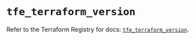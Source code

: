 # `tfe_terraform_version`

Refer to the Terraform Registry for docs: [`tfe_terraform_version`](https://registry.terraform.io/providers/hashicorp/tfe/0.68.2/docs/resources/terraform_version).
